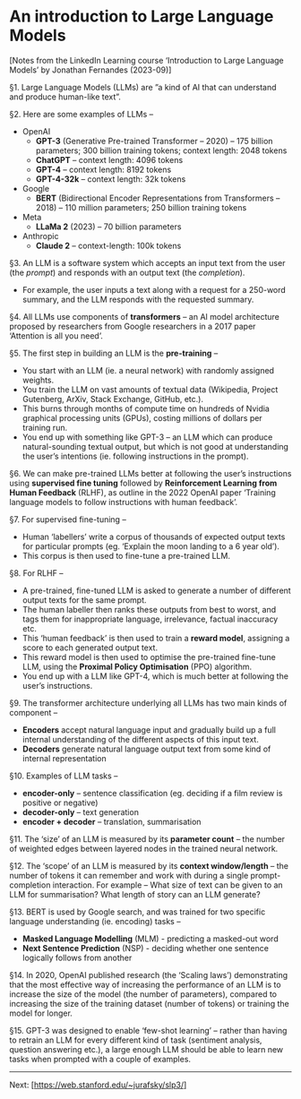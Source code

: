 # An introduction to Large Language Models

[Notes from the LinkedIn Learning course ‘Introduction to Large Language Models’ by Jonathan Fernandes (2023-09)]

§1. Large Language Models (LLMs) are ”a kind of AI that can understand and produce human-like text”.

§2. Here are some examples of LLMs –
- OpenAI
  - **GPT-3** (Generative Pre-trained Transformer – 2020) – 175 billion parameters; 300 billion training tokens; context length: 2048 tokens
  - **ChatGPT** – context length: 4096 tokens
  - **GPT-4** – context length: 8192 tokens
  - **GPT-4-32k** – context length: 32k tokens
- Google
  - **BERT** (Bidirectional Encoder Representations from Transformers – 2018) – 110 million parameters; 250 billion training tokens
- Meta
  - **LLaMa 2** (2023) – 70 billion parameters
- Anthropic
  - **Claude 2** – context-length: 100k tokens

§3. An LLM is a software system which accepts an input text from the user (the *prompt*) and responds with an output text (the *completion*).
- For example, the user inputs a text along with a request for a 250-word summary, and the LLM responds with the requested summary.

§4. All LLMs use components of **transformers** – an AI model architecture proposed by researchers from Google researchers in a 2017 paper ‘Attention is all you need’.

§5. The first step in building an LLM is the **pre-training** –
- You start with an LLM (ie. a neural network) with randomly assigned weights.
- You train the LLM on vast amounts of textual data (Wikipedia, Project Gutenberg, ArXiv, Stack Exchange, GitHub, etc.).
- This burns through months of compute time on hundreds of Nvidia graphical processing units (GPUs), costing millions of dollars per training run.
- You end up with something like GPT-3 – an LLM which can produce natural-sounding textual output, but which is not good at understanding the user’s intentions (ie. following instructions in the prompt).

§6. We can make pre-trained LLMs better at following the user’s instructions using **supervised fine tuning** followed by **Reinforcement Learning from Human Feedback** (RLHF), as outline in the 2022 OpenAI paper ‘Training language models to follow instructions with human feedback’.

§7. For supervised fine-tuning –
- Human ‘labellers’ write a corpus of thousands of expected output texts for particular prompts (eg. ‘Explain the moon landing to a 6 year old’).
- This corpus is then used to fine-tune a pre-trained LLM. 

§8. For RLHF –
- A pre-trained, fine-tuned LLM is asked to generate a number of different output texts for the same prompt.
- The human labeller then ranks these outputs from best to worst, and tags them for inappropriate language, irrelevance, factual inaccuracy etc.
- This ‘human feedback’ is then used to train a **reward model**, assigning a score to each generated output text.
- This reward model is then used to optimise the pre-trained fine-tune LLM, using the **Proximal Policy Optimisation** (PPO) algorithm.
- You end up with a LLM like GPT-4, which is much better at following the user’s instructions.

§9. The transformer architecture underlying all LLMs has two main kinds of component – 
- **Encoders** accept natural language input and gradually build up a full internal understanding of the different aspects of this input text.
- **Decoders** generate natural language output text from some kind of internal representation

§10. Examples of LLM tasks –
- **encoder-only** – sentence classification (eg. deciding if a film review is positive or negative)
- **decoder-only** – text generation
- **encoder + decoder** – translation, summarisation

§11. The ‘size’ of an LLM is measured by its **parameter count** – the number of weighted edges between layered nodes in the trained neural network.  

§12. The ‘scope’ of an LLM is measured by its **context window/length** – the number of tokens it can remember and work with during a single prompt-completion interaction. For example – What size of text can be given to an LLM for summarisation? What length of story can an LLM generate?

§13. BERT is used by Google search, and was trained for two specific language understanding (ie. encoding) tasks – 
- **Masked Language Modelling** (MLM) - predicting a masked-out word
- **Next Sentence Prediction** (NSP) - deciding whether one sentence logically follows from another

§14. In 2020, OpenAI published research (the ‘Scaling laws’) demonstrating that the most effective way of increasing the performance of an LLM is to increase the size of the model (the number of parameters), compared to increasing the size of the training dataset (number of tokens) or training the model for longer.

§15. GPT-3 was designed to enable ‘few-shot learning’ – rather than having to retrain an LLM for every different kind of task (sentiment analysis, question answering etc.), a large enough LLM should be able to learn new tasks when prompted with a couple of examples.


----


Next: [https://web.stanford.edu/~jurafsky/slp3/]


